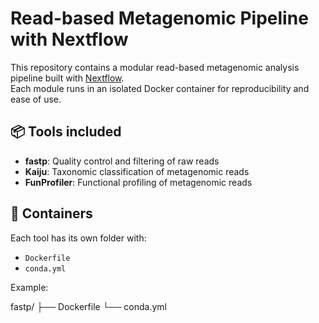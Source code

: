 # Read-based Metagenomic Pipeline with Nextflow

This repository contains a modular read-based metagenomic analysis pipeline built with [Nextflow](https://www.nextflow.io/).  
Each module runs in an isolated Docker container for reproducibility and ease of use.

## 📦 Tools included

- **fastp**: Quality control and filtering of raw reads
- **Kaiju**: Taxonomic classification of metagenomic reads
- **FunProfiler**: Functional profiling of metagenomic reads

## 🐳 Containers

Each tool has its own folder with:
- `Dockerfile`
- `conda.yml`

Example:

fastp/
├── Dockerfile
└── conda.yml
